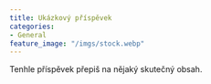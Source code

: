 ```yaml
---
title: Ukázkový příspěvek
categories:
- General
feature_image: "/imgs/stock.webp"
---
```


Tenhle příspěvek přepiš na nějaký skutečný obsah.
